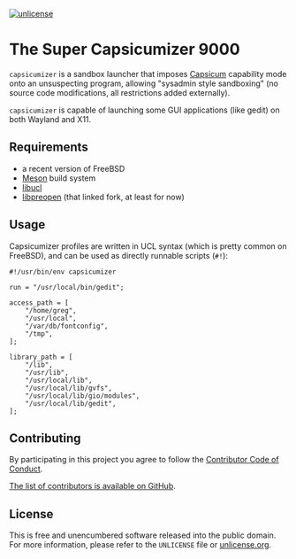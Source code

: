 [![unlicense](https://img.shields.io/badge/un-license-green.svg?style=flat)](https://unlicense.org)

# The Super Capsicumizer 9000

`capsicumizer` is a sandbox launcher that imposes [Capsicum] capability mode onto an unsuspecting program, allowing "sysadmin style sandboxing" (no source code modifications, all restrictions added externally).

`capsicumizer` is capable of launching some GUI applications (like gedit) on both Wayland and X11.

[Capsicum]: https://www.freebsd.org/cgi/man.cgi?query=capsicum&sektion=4

## Requirements

- a recent version of FreeBSD
- [Meson] build system
- [libucl]
- [libpreopen] (that linked fork, at least for now)

[libucl]: https://github.com/vstakhov/libucl
[libpreopen]: https://github.com/myfreeweb/libpreopen
[Meson]: https://mesonbuild.com

## Usage

Capsicumizer profiles are written in UCL syntax (which is pretty common on FreeBSD), and can be used as directly runnable scripts (`#!`):

```ucl
#!/usr/bin/env capsicumizer

run = "/usr/local/bin/gedit";

access_path = [
	"/home/greg",
	"/usr/local",
	"/var/db/fontconfig",
	"/tmp",
];

library_path = [
	"/lib",
	"/usr/lib",
	"/usr/local/lib",
	"/usr/local/lib/gvfs",
	"/usr/local/lib/gio/modules",
	"/usr/local/lib/gedit",
];
```

## Contributing

By participating in this project you agree to follow the [Contributor Code of Conduct](https://contributor-covenant.org/version/1/4/).

[The list of contributors is available on GitHub](https://github.com/myfreeweb/capsicumizer/graphs/contributors).


## License

This is free and unencumbered software released into the public domain.  
For more information, please refer to the `UNLICENSE` file or [unlicense.org](https://unlicense.org).
